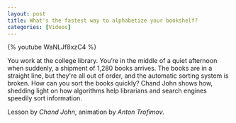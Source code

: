 ```yaml
---
layout: post
title: What's the fastest way to alphabetize your bookshelf?
categories: [Videos]
---
```

{% youtube WaNLJf8xzC4 %}

You work at the college library. You’re in the middle of a quiet afternoon when suddenly, a shipment of 1,280 books arrives. The books are in a straight line, but they're all out of order, and the automatic sorting system is broken. How can you sort the books quickly? Chand John shows how, shedding light on how algorithms help librarians and search engines speedily sort information. 

Lesson by _Chand John_, animation by _Anton Trofimov_.
